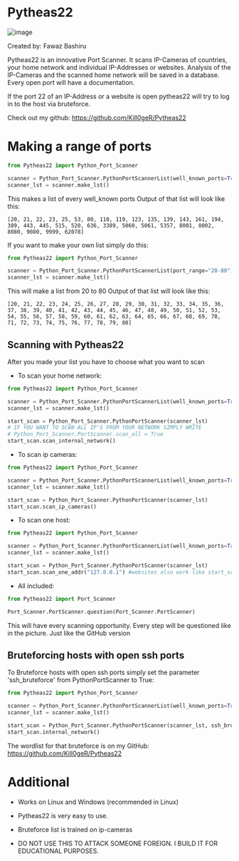 Pytheas22
=========

![image](https://github.com/Kill0geR/KeyloggerScreenshot/assets/106278241/e0eccdd6-8a59-4d3a-aef6-0419719de5ac)


Created by: Fawaz Bashiru

Pytheas22 is an innovative Port Scanner. It scans IP-Cameras of countries, your home network and individual IP-Addresses or websites. Analysis of the IP-Cameras and the scanned home network will be saved in a database. Every open port will have a documentation.

If the port 22 of an IP-Address or a website is open pytheas22 will try to log in to the host via bruteforce.

Check out my github: https://github.com/Kill0geR/Pytheas22

Making a range of ports
=========
```python
from Pytheas22 import Python_Port_Scanner

scanner = Python_Port_Scanner.PythonPortScannerList(well_known_ports=True)
scanner_lst = scanner.make_lst()
```
This makes a list of every well_known ports
Output of that list will look like this:

```
[20, 21, 22, 23, 25, 53, 80, 110, 119, 123, 135, 139, 143, 161, 194, 389, 443, 445, 515, 520, 636, 3389, 5060, 5061, 5357, 8001, 8002, 8080, 9080, 9999, 62078]
```

If you want to make your own list simply do this:
```python
from Pytheas22 import Python_Port_Scanner

scanner = Python_Port_Scanner.PythonPortScannerList(port_range="20-80")
scanner_lst = scanner.make_lst()
```
This will make a list from 20 to 80
Output of that list will look like this:

```
[20, 21, 22, 23, 24, 25, 26, 27, 28, 29, 30, 31, 32, 33, 34, 35, 36, 37, 38, 39, 40, 41, 42, 43, 44, 45, 46, 47, 48, 49, 50, 51, 52, 53, 54, 55, 56, 57, 58, 59, 60, 61, 62, 63, 64, 65, 66, 67, 68, 69, 70, 71, 72, 73, 74, 75, 76, 77, 78, 79, 80]

```

Scanning with Pytheas22
---------------------
After you made your list you have to choose what you want to scan

* To scan your home network:

```python
from Pytheas22 import Python_Port_Scanner

scanner = Python_Port_Scanner.PythonPortScannerList(well_known_ports=True)
scanner_lst = scanner.make_lst()

start_scan = Python_Port_Scanner.PythonPortScanner(scanner_lst)
# IF YOU WANT TO SCAN ALL IP'S FROM YOUR NETWORK SIMPLY WRITE 
# Python_Port_Scanner.PortScanner.scan_all = True
start_scan.scan_internal_network()
```

* To scan ip cameras:
```python
from Pytheas22 import Python_Port_Scanner

scanner = Python_Port_Scanner.PythonPortScannerList(well_known_ports=True)
scanner_lst = scanner.make_lst()

start_scan = Python_Port_Scanner.PythonPortScanner(scanner_lst)
start_scan.scan_ip_cameras()
```

* To scan one host:
```python
from Pytheas22 import Python_Port_Scanner

scanner = Python_Port_Scanner.PythonPortScannerList(well_known_ports=True)
scanner_lst = scanner.make_lst()

start_scan = Python_Port_Scanner.PythonPortScanner(scanner_lst)
start_scan.scan_one_addr("127.0.0.1") #websites also work like start_scan.scan_one_addr("https://google.com")
```

* All included:
````python
from Pytheas22 import Port_Scanner

Port_Scanner.PortScanner.question(Port_Scanner.PortScanner)

````
This will have every scanning opportunity. Every step will be questioned like in the picture. Just like the GitHub version


Bruteforcing hosts with open ssh ports
---------------------------

To Bruteforce hosts with open ssh ports simply set the parameter 'ssh_bruteforce' from PythonPortScanner to True:
```python
from Pytheas22 import Python_Port_Scanner

scanner = Python_Port_Scanner.PythonPortScannerList(well_known_ports=True)
scanner_lst = scanner.make_lst()

start_scan = Python_Port_Scanner.PythonPortScanner(scanner_lst, ssh_bruteforce=True)
start_scan.internal_network()
```
The wordlist for that bruteforce is on my GitHub: https://github.com/Kill0geR/Pytheas22


Additional
==========
* Works on Linux and Windows (recommended in Linux)

* Pytheas22 is very easy to use.

* Bruteforce list is trained on ip-cameras

* DO NOT USE THIS TO ATTACK SOMEONE FOREIGN. I BUILD IT FOR EDUCATIONAL PURPOSES.
